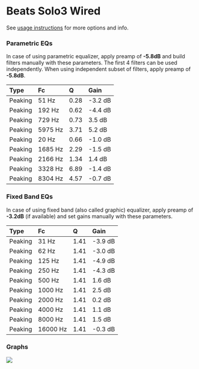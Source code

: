 # Beats Solo3 Wired
See [usage instructions](https://github.com/jaakkopasanen/AutoEq#usage) for more options and info.

### Parametric EQs
In case of using parametric equalizer, apply preamp of **-5.8dB** and build filters manually
with these parameters. The first 4 filters can be used independently.
When using independent subset of filters, apply preamp of **-5.8dB**.

| Type    | Fc      |    Q | Gain    |
|:--------|:--------|:-----|:--------|
| Peaking | 51 Hz   | 0.28 | -3.2 dB |
| Peaking | 192 Hz  | 0.62 | -4.4 dB |
| Peaking | 729 Hz  | 0.73 | 3.5 dB  |
| Peaking | 5975 Hz | 3.71 | 5.2 dB  |
| Peaking | 20 Hz   | 0.66 | -1.0 dB |
| Peaking | 1685 Hz | 2.29 | -1.5 dB |
| Peaking | 2166 Hz | 1.34 | 1.4 dB  |
| Peaking | 3328 Hz | 6.89 | -1.4 dB |
| Peaking | 8304 Hz | 4.57 | -0.7 dB |

### Fixed Band EQs
In case of using fixed band (also called graphic) equalizer, apply preamp of **-3.2dB**
(if available) and set gains manually with these parameters.

| Type    | Fc       |    Q | Gain    |
|:--------|:---------|:-----|:--------|
| Peaking | 31 Hz    | 1.41 | -3.9 dB |
| Peaking | 62 Hz    | 1.41 | -3.0 dB |
| Peaking | 125 Hz   | 1.41 | -4.9 dB |
| Peaking | 250 Hz   | 1.41 | -4.3 dB |
| Peaking | 500 Hz   | 1.41 | 1.6 dB  |
| Peaking | 1000 Hz  | 1.41 | 2.5 dB  |
| Peaking | 2000 Hz  | 1.41 | 0.2 dB  |
| Peaking | 4000 Hz  | 1.41 | 1.1 dB  |
| Peaking | 8000 Hz  | 1.41 | 1.5 dB  |
| Peaking | 16000 Hz | 1.41 | -0.3 dB |

### Graphs
![](https://raw.githubusercontent.com/jaakkopasanen/AutoEq/master/results/innerfidelity/sbaf-serious/Beats%20Solo3%20Wired/Beats%20Solo3%20Wired.png)